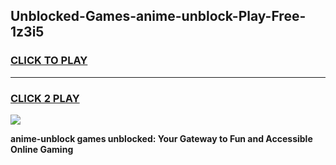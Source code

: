 
## Unblocked-Games-anime-unblock-Play-Free-1z3i5
<h3>
<a href="https://premium76.site?title=anime-unblock&ref=12A">CLICK TO PLAY</a></h3>
<hr>

<h3>
<a href="https://premium76.site?title=anime-unblock&ref=12A">CLICK 2 PLAY</a>
  
</h3>

<a href="https://premium76.site?title=anime-unblock&ref=12A"><img src="https://clearcache.store/games.png"></a>


**anime-unblock games unblocked: Your Gateway to Fun and Accessible Online Gaming**

